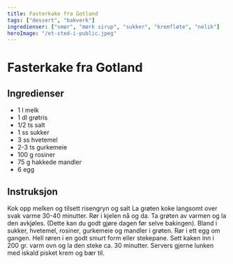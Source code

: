 ```yaml
---
title: Fasterkake fra Gotland
tags: ["dessert", "bakverk"]
ingredienser: ["smør", "mørk sirup", "sukker", "kremfløte", "nelik"]
heroImage: "/et-sted-i-public.jpeg"
---
```


# Fasterkake fra Gotland

## Ingredienser

- 1 l melk
- 1 dl grøtris
- 1/2 ts salt
- 1 ss sukker
- 3 ss hvetemel
- 2-3 ts gurkemeie
- 100 g rosiner
- 75 g hakkede mandler
- 6 egg

## Instruksjon

Kok opp melken og tilsett risengryn og salt La grøten koke langsomt over svak varme 30-40 minutter. Rør i kjelen nå og da. Ta grøten av varmen og la den avkjøles. (Dette kan du godt gjøre dagen før selve bakingen). Bland i sukker, hvetemel, rosiner, gurkemeie og mandler i grøten. Rør i ett egg om gangen. Hell røren i en godt smurt form eller stekepane. Sett kaken inn i 200 gr. varm ovn og la den steke ca. 30 minutter. Servers gjerne lunken med iskald pisket krem og bær til.
